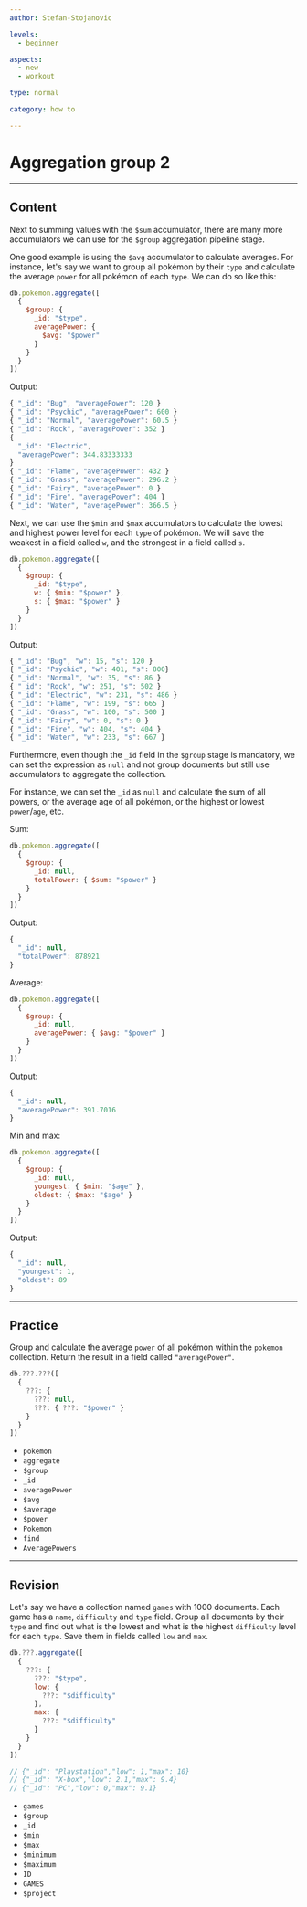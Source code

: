 ```yaml
---
author: Stefan-Stojanovic

levels:
  - beginner

aspects:
  - new
  - workout

type: normal

category: how to

---
```

# Aggregation group 2
---
## Content

Next to summing values with the `$sum` accumulator, there are many more accumulators we can use for the `$group` aggregation pipeline stage.

One good example is using the `$avg` accumulator to calculate averages. For instance, let's say we want to group all pokémon by their `type` and calculate the average `power` for all pokémon of each `type`. We can do so like this:
```javascript
db.pokemon.aggregate([
  {
    $group: {
      _id: "$type",
      averagePower: {
        $avg: "$power"
      }
    }
  }
])
```
Output:
```javascript
{ "_id": "Bug", "averagePower": 120 }
{ "_id": "Psychic", "averagePower": 600 }
{ "_id": "Normal", "averagePower": 60.5 }
{ "_id": "Rock", "averagePower": 352 }
{
  "_id": "Electric",
  "averagePower": 344.83333333
}
{ "_id": "Flame", "averagePower": 432 }
{ "_id": "Grass", "averagePower": 296.2 }
{ "_id": "Fairy", "averagePower": 0 }
{ "_id": "Fire", "averagePower": 404 }
{ "_id": "Water", "averagePower": 366.5 }
```

Next, we can use the `$min` and `$max` accumulators to calculate the lowest and highest power level for each `type` of pokémon. We will save the weakest in a field called `w`, and the strongest in a field called `s`.
```javascript
db.pokemon.aggregate([
  {
    $group: {
      _id: "$type",
      w: { $min: "$power" },
      s: { $max: "$power" }
    }
  }
])
```
Output:
```javascript
{ "_id": "Bug", "w": 15, "s": 120 }
{ "_id": "Psychic", "w": 401, "s": 800}
{ "_id": "Normal", "w": 35, "s": 86 }
{ "_id": "Rock", "w": 251, "s": 502 }
{ "_id": "Electric", "w": 231, "s": 486 }
{ "_id": "Flame", "w": 199, "s": 665 }
{ "_id": "Grass", "w": 100, "s": 500 }
{ "_id": "Fairy", "w": 0, "s": 0 }
{ "_id": "Fire", "w": 404, "s": 404 }
{ "_id": "Water", "w": 233, "s": 667 }
```

Furthermore, even though the `_id` field in the `$group` stage is mandatory, we can set the expression as `null` and not group documents but still use accumulators to aggregate the collection.

For instance, we can set the `_id` as `null` and calculate the sum of all powers, or the average age of all pokémon, or the highest or lowest `power`/`age`, etc.

Sum:
```javascript
db.pokemon.aggregate([
  {
    $group: {
      _id: null,
      totalPower: { $sum: "$power" }
    }
  }
])
```
Output:
```javascript
{ 
  "_id": null,
  "totalPower": 878921
}
```
Average:
```javascript
db.pokemon.aggregate([
  {
    $group: {
      _id: null,
      averagePower: { $avg: "$power" }
    }
  }
])
```
Output:
```javascript
{ 
  "_id": null, 
  "averagePower": 391.7016
}
```
Min and max:
```javascript
db.pokemon.aggregate([
  {
    $group: {
      _id: null,
      youngest: { $min: "$age" },
      oldest: { $max: "$age" }
    }
  }
])
```
Output:
```javascript
{ 
  "_id": null, 
  "youngest": 1, 
  "oldest": 89
}
```
---
## Practice

Group and calculate the average `power` of all pokémon within the `pokemon` collection. Return the result in a field called `"averagePower"`.

```javascript
db.???.???([
  {
    ???: {
      ???: null,
      ???: { ???: "$power" }
    }
  }
])
```

* `pokemon`
* `aggregate`
* `$group`
* `_id`
* `averagePower`
* `$avg`
* `$average`
* `$power`
* `Pokemon`
* `find`
* `AveragePowers`


---
## Revision

Let's say we have a collection named `games` with 1000 documents. Each game has a `name`, `difficulty` and `type` field. Group all documents by their `type` and find out what is the lowest and what is the highest `difficulty` level for each `type`. Save them in fields called `low` and `max`.

```javascript
db.???.aggregate([
  {
    ???: {
      ???: "$type",
      low: {
        ???: "$difficulty"
      },
      max: {
        ???: "$difficulty"
      }
    }
  }
])

// {"_id": "Playstation","low": 1,"max": 10}
// {"_id": "X-box","low": 2.1,"max": 9.4}
// {"_id": "PC","low": 0,"max": 9.1}
```

* `games`
* `$group`
* `_id`
* `$min`
* `$max`
* `$minimum`
* `$maximum`
* `ID`
* `GAMES`
* `$project`
